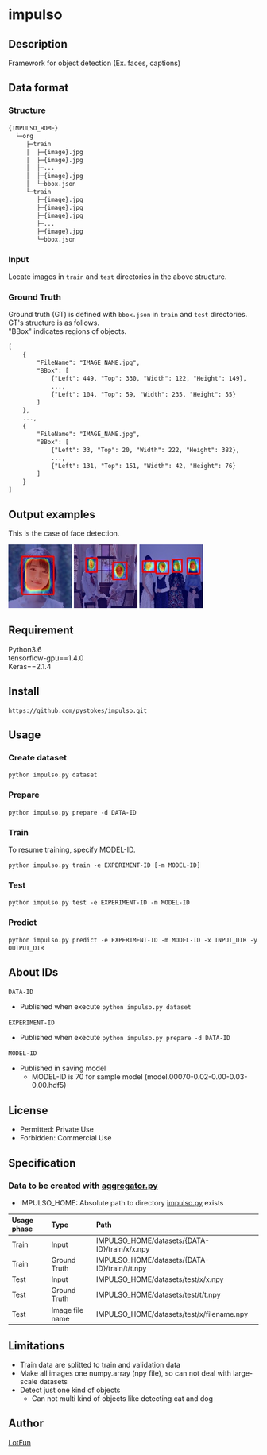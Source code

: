 # __impulso__

## Description
Framework for object detection (Ex. faces, captions)  

## Data format
### Structure

```
{IMPULSO_HOME}
  └─org
     ├─train
     │  ├─{image}.jpg
     │  ├─{image}.jpg
     │  ├─...
     │  ├─{image}.jpg
     │  └─bbox.json
     └─train
        ├─{image}.jpg
        ├─{image}.jpg
        ├─{image}.jpg
        ├─...
        ├─{image}.jpg
        └─bbox.json
```

### Input
Locate images in `train` and `test` directories in the above structure.  

### Ground Truth
Ground truth (GT) is defined with `bbox.json` in `train` and `test` directories.  
GT's structure is as follows.  
"BBox" indicates regions of objects.

```
[
    {
        "FileName": "IMAGE_NAME.jpg",
        "BBox": [
            {"Left": 449, "Top": 330, "Width": 122, "Height": 149},
            ...,
            {"Left": 104, "Top": 59, "Width": 235, "Height": 55}
        ]
    },
    ...,
    {
        "FileName": "IMAGE_NAME.jpg",
        "BBox": [
            {"Left": 33, "Top": 20, "Width": 222, "Height": 382},
            ...,
            {"Left": 131, "Top": 151, "Width": 42, "Height": 76}
        ]
    }
]
```

## Output examples
This is the case of face detection.  

![Sample1](https://github.com/pystokes/impulso/blob/master/tmp/output/figures/hamabe_minami_1.jpg)
![Sample2](https://github.com/pystokes/impulso/blob/master/tmp/output/figures/hamabe_minami_2.jpg)
![Sample3](https://github.com/pystokes/impulso/blob/master/tmp/output/figures/hamabe_minami_3.jpg)

## Requirement
Python3.6  
tensorflow-gpu==1.4.0  
Keras==2.1.4  

## Install
```
https://github.com/pystokes/impulso.git
```

## Usage
### Create dataset
```
python impulso.py dataset
```

### Prepare
```
python impulso.py prepare -d DATA-ID
```

### Train
To resume training, specify MODEL-ID.
```
python impulso.py train -e EXPERIMENT-ID [-m MODEL-ID]
```

### Test
```
python impulso.py test -e EXPERIMENT-ID -m MODEL-ID
```

### Predict
```
python impulso.py predict -e EXPERIMENT-ID -m MODEL-ID -x INPUT_DIR -y OUTPUT_DIR
```

## About IDs
`DATA-ID`  
- Published when execute `python impulso.py dataset`

`EXPERIMENT-ID`  
- Published when execute `python impulso.py prepare -d DATA-ID`

`MODEL-ID`  
- Published in saving model
  - MODEL-ID is 70 for sample model (model.00070-0.02-0.00-0.03-0.00.hdf5)

## License
- Permitted: Private Use  
- Forbidden: Commercial Use  

## Specification
### Data to be created with [aggregator.py](https://github.com/pystokes/impulso/blob/master/src/aggregator.py)
- IMPULSO_HOME: Absolute path to directory [impulso.py](https://github.com/pystokes/impulso/blob/master/impulso.py) exists

|Usage phase|Type|Path|
|:---|:---|:---|
|Train|Input|IMPULSO_HOME/datasets/{DATA-ID}/train/x/x.npy
|Train|Ground Truth|IMPULSO_HOME/datasets/{DATA-ID}/train/t/t.npy
|Test|Input|IMPULSO_HOME/datasets/test/x/x.npy
|Test|Ground Truth|IMPULSO_HOME/datasets/test/t/t.npy
|Test|Image file name|IMPULSO_HOME/datasets/test/x/filename.npy

## Limitations
- Train data are splitted to train and validation data
- Make all images one numpy.array (npy file), so can not deal with large-scale datasets
- Detect just one kind of objects
  - Can not multi kind of objects like detecting cat and dog

## Author
[LotFun](https://github.com/pystokes)
